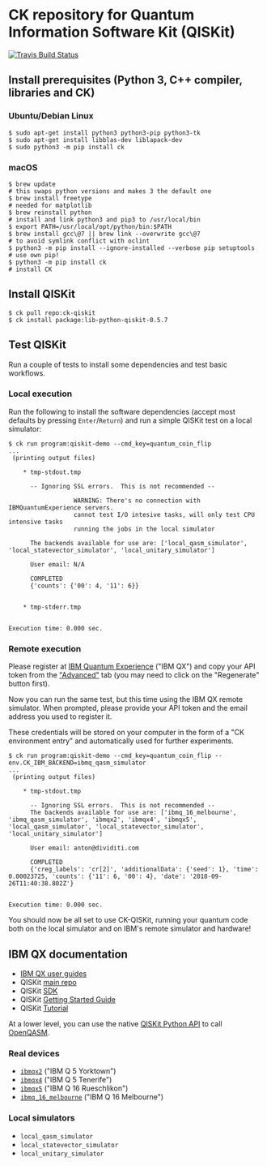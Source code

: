 # CK repository for Quantum Information Software Kit (QISKit)

[![Travis Build Status](https://travis-ci.org/ctuning/ck-qiskit.svg?branch=master)](https://travis-ci.org/ctuning/ck-qiskit)


## Install prerequisites (Python 3, C++ compiler, libraries and CK)

### Ubuntu/Debian Linux
```
$ sudo apt-get install python3 python3-pip python3-tk
$ sudo apt-get install libblas-dev liblapack-dev
$ sudo python3 -m pip install ck
```

### macOS
```
$ brew update                                                           # this swaps python versions and makes 3 the default one
$ brew install freetype                                                 # needed for matplotlib
$ brew reinstall python                                                 # install and link python3 and pip3 to /usr/local/bin
$ export PATH=/usr/local/opt/python/bin:$PATH
$ brew install gcc\@7 || brew link --overwrite gcc\@7                   # to avoid symlink conflict with oclint
$ python3 -m pip install --ignore-installed --verbose pip setuptools    # use own pip!
$ python3 -m pip install ck                                             # install CK
```

## Install QISKit
```
$ ck pull repo:ck-qiskit
$ ck install package:lib-python-qiskit-0.5.7
```

## Test QISKit

Run a couple of tests to install some dependencies and test basic workflows.

### Local execution

Run the following to install the software dependencies (accept most defaults by pressing `Enter`/`Return`) and run a simple QISKit test on a local simulator:
```
$ ck run program:qiskit-demo --cmd_key=quantum_coin_flip
...
 (printing output files)

    * tmp-stdout.tmp

      -- Ignoring SSL errors.  This is not recommended --

                  WARNING: There's no connection with IBMQuantumExperience servers.
                  cannot test I/O intesive tasks, will only test CPU intensive tasks
                  running the jobs in the local simulator

      The backends available for use are: ['local_qasm_simulator', 'local_statevector_simulator', 'local_unitary_simulator']

      User email: N/A

      COMPLETED
      {'counts': {'00': 4, '11': 6}}


    * tmp-stderr.tmp


Execution time: 0.000 sec.
```

### Remote execution

Please register at [IBM Quantum Experience](https://quantumexperience.ng.bluemix.net/qx/signup) ("IBM QX") and copy your API token from the ["Advanced"](https://quantumexperience.ng.bluemix.net/qx/account/advanced) tab (you may need to click on the "Regenerate" button first).

Now you can run the same test, but this time using the IBM QX remote simulator. When prompted, please provide your API token and the email address you used to register it.

These credentials will be stored on your computer in the form of a "CK environment entry" and automatically used for further experiments.

```
$ ck run program:qiskit-demo --cmd_key=quantum_coin_flip --env.CK_IBM_BACKEND=ibmq_qasm_simulator
...
 (printing output files)

    * tmp-stdout.tmp

      -- Ignoring SSL errors.  This is not recommended --
      The backends available for use are: ['ibmq_16_melbourne', 'ibmq_qasm_simulator', 'ibmqx2', 'ibmqx4', 'ibmqx5', 'local_qasm_simulator', 'local_statevector_simulator', 'local_unitary_simulator']

      User email: anton@dividiti.com

      COMPLETED
      {'creg_labels': 'cr[2]', 'additionalData': {'seed': 1}, 'time': 0.00023725, 'counts': {'11': 6, '00': 4}, 'date': '2018-09-26T11:40:38.802Z'}


Execution time: 0.000 sec.
```

You should now be all set to use CK-QISKit, running your quantum code both on the local simulator and on IBM's remote simulator and hardware!


## IBM QX documentation

- [IBM QX user guides](https://github.com/QISKit/ibmqx-user-guides)
- QISKit [main repo](https://github.com/QISKit)
- QISKit [SDK](https://github.com/QISKit/qiskit-sdk-py/blob/master/README.md)
- QISKit [Getting Started Guide](https://www.qiskit.org/documentation/quickstart.html)
- QISKit [Tutorial](https://github.com/QISKit/qiskit-tutorial)

At a lower level, you can use the native [QISKit Python API](https://github.com/QISKit/qiskit-api-py) to call [OpenQASM](https://github.com/QISKit/openqasm/blob/master/README.md).

### Real devices

- [`ibmqx2`](https://github.com/Qiskit/qiskit-backend-information/blob/master/backends/yorktown/V1/README.md) ("IBM Q 5 Yorktown")
- [`ibmqx4`](https://github.com/Qiskit/qiskit-backend-information/blob/master/backends/tenerife/V1/README.md) ("IBM Q 5 Tenerife")
- [`ibmqx5`](https://github.com/Qiskit/qiskit-backend-information/blob/master/backends/rueschlikon/V1/README.md) ("IBM Q 16 Rueschlikon")
- [`ibmq_16_melbourne`](https://github.com/Qiskit/qiskit-backend-information/blob/master/backends/melbourne/V1/README.md) ("IBM Q 16 Melbourne")

### Local simulators

- `local_qasm_simulator`
- `local_statevector_simulator`
- `local_unitary_simulator`
